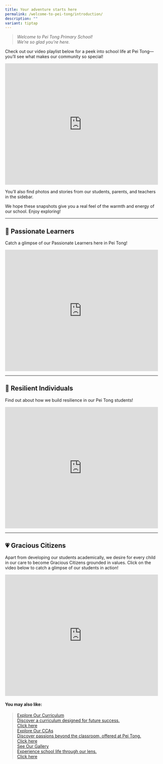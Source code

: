 ```yaml
---
title: Your adventure starts here
permalink: /welcome-to-pei-tong/introduction/
description: ""
variant: tiptap
---
```

<blockquote>
<p><em>Welcome to Pei Tong Primary School! <br>We’re so glad you’re here.</em>
</p>
</blockquote>
<p>Check out our video playlist below for a peek into school life at Pei
Tong—you’ll see what makes our community so special!</p>
<div class="iframe-wrapper">
<iframe height="400" width="100%" allowfullscreen="true" frameborder="0" src="https://www.youtube.com/embed/videoseries?si=XAD1cWQdn9iWU4dc&amp;list=PLMqAnzSGDRwx2WPsZ6arFoxzcga2Yd0n_"></iframe>
</div>
<p>You’ll also find photos and stories from our students, parents, and teachers
in the sidebar.</p>
<p>We hope these snapshots give you a real feel of the warmth and energy
of our school. Enjoy exploring!</p>
<hr>
<h2>💯 Passionate Learners</h2>
<p>Catch a glimpse of our Passionate Learners here in Pei Tong!</p>
<div class="iframe-wrapper">
<iframe height="400" width="100%" allowfullscreen="true" frameborder="0" src="https://www.youtube.com/embed/H5Lnsoa7cp4"></iframe>
</div>
<hr>
<h2>💪 Resilient Individuals</h2>
<p>Find out about how we build resilience in our Pei Tong students!</p>
<div class="iframe-wrapper">
<iframe height="400" width="100%" allowfullscreen="true" frameborder="0" src="https://www.youtube.com/embed/mhVR5C9Z600"></iframe>
</div>
<hr>
<h2>💗 Gracious Citizens</h2>
<p>Apart from developing our students academically, we desire for every child
in our care to become Gracious Citizens grounded in values. Click on the
video below to catch a glimpse of our students in action!</p>
<div class="iframe-wrapper">
<iframe height="400" width="100%" allowfullscreen="true" frameborder="0" src="https://www.youtube.com/embed/EhDoip3iG04"></iframe>
</div>
<p></p>
<h4><strong>You may also like:</strong></h4>
<blockquote>
<div class="isomer-card-grid"><a rel="noopener noreferrer nofollow" href="/ptps-experience/petc/" class="isomer-card"><div class="isomer-card-body"><div class="isomer-card-title">Explore Our Curriculum</div><div class="isomer-card-description">Discover a curriculum designed for future success.</div><div class="isomer-card-link">Click here</div></div></a>
<a rel="noopener noreferrer nofollow" href="/ptps-experience/cca/" class="isomer-card">
<div class="isomer-card-body">
<div class="isomer-card-title">Explore Our CCAs</div>
<div class="isomer-card-description">Discover passions beyond the classroom, offered at Pei Tong.</div>
<div class="isomer-card-link">Click here</div>
</div>
</a><a rel="noopener noreferrer nofollow" href="/photos/" class="isomer-card"><div class="isomer-card-body"><div class="isomer-card-title">See Our Gallery</div><div class="isomer-card-description">Experience school life through our lens.</div><div class="isomer-card-link">Click here</div></div></a>
</div>
</blockquote>
<p></p>